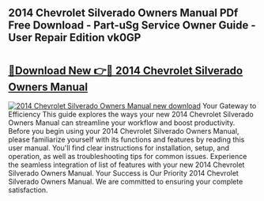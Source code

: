 ## 2014 Chevrolet Silverado Owners Manual PDf Free Download - Part-uSg Service Owner Guide - User Repair Edition vk0GP

# <h2><a href="http://bc19841.oget.top/?id=2014+Chevrolet+Silverado+Owners+Manual">🔗Download New 👉🔴 2014 Chevrolet Silverado Owners Manual</a></h2>

[![2014 Chevrolet Silverado Owners Manual new download](https://i.imgur.com/5g1atiW.png)](http://bc19841.oget.top/?id=2014+Chevrolet+Silverado+Owners+Manual)
Your Gateway to Efficiency This guide explores the ways your new 2014 Chevrolet Silverado Owners Manual can streamline your workflow and boost productivity. Before you begin using your 2014 Chevrolet Silverado Owners Manual, please familiarize yourself with its functions and features by reading this user manual. You'll find clear instructions for installation, setup, and operation, as well as troubleshooting tips for common issues. Experience the seamless integration of list of features with your new 2014 Chevrolet Silverado Owners Manual. Your Success is Our Priority 2014 Chevrolet Silverado Owners Manual. We are committed to ensuring your complete satisfaction.
